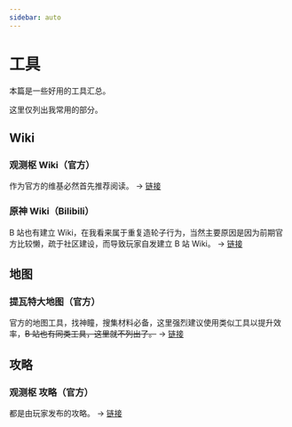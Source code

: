 ```yaml
---
sidebar: auto
---
```


# 工具

本篇是一些好用的工具汇总。

这里仅列出我常用的部分。

## Wiki

### 观测枢 Wiki（官方）

作为官方的维基必然首先推荐阅读。 → [链接](https://bbs.mihoyo.com/ys/obc/?bbs_presentation_style=no_header)

### 原神 Wiki（Bilibili）

B 站也有建立 Wiki，在我看来属于重复造轮子行为，当然主要原因是因为前期官方比较懒，疏于社区建设，而导致玩家自发建立 B 站 Wiki。 → [链接](https://wiki.biligame.com/ys/%E9%A6%96%E9%A1%B5)

## 地图

### 提瓦特大地图（官方）

官方的地图工具，找神瞳，搜集材料必备，这里强烈建议使用类似工具以提升效率，~~B 站也有同类工具，这里就不列出了。~~ → [链接](https://webstatic.mihoyo.com/app/ys-map-cn/index.html?bbs_presentation_style=no_header&ts=1606133548270#/map/2)

## 攻略

### 观测枢 攻略（官方）

都是由玩家发布的攻略。 → [链接](https://bbs.mihoyo.com/ys/strategy/?bbs_presentation_style=no_header)
